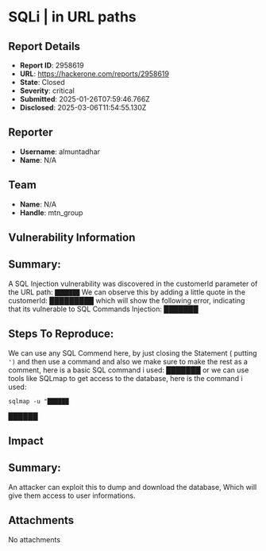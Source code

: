 # SQLi | in URL paths

## Report Details
- **Report ID**: 2958619
- **URL**: https://hackerone.com/reports/2958619
- **State**: Closed
- **Severity**: critical
- **Submitted**: 2025-01-26T07:59:46.766Z
- **Disclosed**: 2025-03-06T11:54:55.130Z

## Reporter
- **Username**: almuntadhar
- **Name**: N/A

## Team
- **Name**: N/A
- **Handle**: mtn_group

## Vulnerability Information
## Summary:
A SQL Injection vulnerability was discovered in the customerId parameter of the URL path:
`███████`
We can observe this by adding a little quote in the customerId:
█████████
which will show the following error, indicating that its vulnerable to SQL Commands Injection:
███████

## Steps To Reproduce:
We can use any SQL Commend here, by just closing the Statement ( putting `')` and then use a command and also we make sure to make the rest as a comment, here is a basic SQL command i used:
███████
or we can use tools like SQLmap to get access to the database, here is the command i used:
```
sqlmap -u "██████
```
██████

## Impact

## Summary:

An attacker can exploit this to dump and download the database, Which will give them access to user informations.

## Attachments
No attachments
